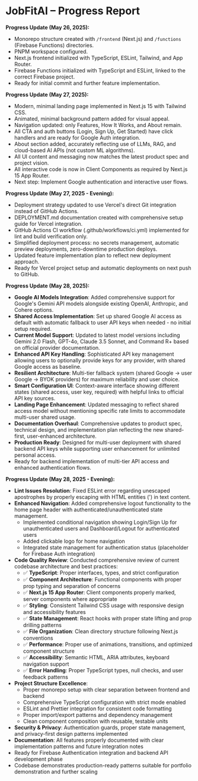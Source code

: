 # JobFitAI – Progress Report

**Progress Update (May 26, 2025):**

- Monorepo structure created with `/frontend` (Next.js) and `/functions` (Firebase Functions) directories.
- PNPM workspace configured.
- Next.js frontend initialized with TypeScript, ESLint, Tailwind, and App Router.
- Firebase Functions initialized with TypeScript and ESLint, linked to the correct Firebase project.
- Ready for initial commit and further feature implementation.

**Progress Update (May 27, 2025):**

- Modern, minimal landing page implemented in Next.js 15 with Tailwind CSS.
- Animated, minimal background pattern added for visual appeal.
- Navigation updated: only Features, How It Works, and About remain.
- All CTA and auth buttons (Login, Sign Up, Get Started) have click handlers and are ready for Google Auth integration.
- About section added, accurately reflecting use of LLMs, RAG, and cloud-based AI APIs (not custom ML algorithms).
- All UI content and messaging now matches the latest product spec and project vision.
- All interactive code is now in Client Components as required by Next.js 15 App Router.
- Next step: Implement Google authentication and interactive user flows.

**Progress Update (May 27, 2025 - Evening):**

- Deployment strategy updated to use Vercel's direct Git integration instead of GitHub Actions.
- DEPLOYMENT.md documentation created with comprehensive setup guide for Vercel integration.
- GitHub Actions CI workflow (.github/workflows/ci.yml) implemented for lint and build verification only.
- Simplified deployment process: no secrets management, automatic preview deployments, zero-downtime production deploys.
- Updated feature implementation plan to reflect new deployment approach.
- Ready for Vercel project setup and automatic deployments on next push to GitHub.

**Progress Update (May 28, 2025):**

- **Google AI Models Integration**: Added comprehensive support for Google's Gemini API models alongside existing OpenAI, Anthropic, and Cohere options.
- **Shared Access Implementation**: Set up shared Google AI access as default with automatic fallback to user API keys when needed - no initial setup required.
- **Current Model Support**: Updated to latest model versions including Gemini 2.0 Flash, GPT-4o, Claude 3.5 Sonnet, and Command R+ based on official provider documentation.
- **Enhanced API Key Handling**: Sophisticated API key management allowing users to optionally provide keys for any provider, with shared Google access as baseline.
- **Resilient Architecture**: Multi-tier fallback system (shared Google → user Google → BYOK providers) for maximum reliability and user choice.
- **Smart Configuration UI**: Context-aware interface showing different states (shared access, user key, required) with helpful links to official API key sources.
- **Landing Page Enhancement**: Updated messaging to reflect shared access model without mentioning specific rate limits to accommodate multi-user shared usage.
- **Documentation Overhaul**: Comprehensive updates to product spec, technical design, and implementation plan reflecting the new shared-first, user-enhanced architecture.
- **Production Ready**: Designed for multi-user deployment with shared backend API keys while supporting user enhancement for unlimited personal access.
- Ready for backend implementation of multi-tier API access and enhanced authentication flows.

**Progress Update (May 28, 2025 - Evening):**

- **Lint Issues Resolution**: Fixed ESLint error regarding unescaped apostrophes by properly escaping with HTML entities (&apos;) in text content.
- **Enhanced Navigation**: Added comprehensive logout functionality to the home page header with authenticated/unauthenticated state management.
  - Implemented conditional navigation showing Login/Sign Up for unauthenticated users and Dashboard/Logout for authenticated users
  - Added clickable logo for home navigation
  - Integrated state management for authentication status (placeholder for Firebase Auth integration)
- **Code Quality Review**: Conducted comprehensive review of current codebase architecture and best practices:
  - ✅ **TypeScript**: Proper interfaces, types, and strict configuration
  - ✅ **Component Architecture**: Functional components with proper prop typing and separation of concerns
  - ✅ **Next.js 15 App Router**: Client components properly marked, server components where appropriate
  - ✅ **Styling**: Consistent Tailwind CSS usage with responsive design and accessibility features
  - ✅ **State Management**: React hooks with proper state lifting and prop drilling patterns
  - ✅ **File Organization**: Clean directory structure following Next.js conventions
  - ✅ **Performance**: Proper use of animations, transitions, and optimized component structure
  - ✅ **Accessibility**: Semantic HTML, ARIA attributes, keyboard navigation support
  - ✅ **Error Handling**: Proper TypeScript types, null checks, and user feedback patterns
- **Project Structure Excellence**:
  - Proper monorepo setup with clear separation between frontend and backend
  - Comprehensive TypeScript configuration with strict mode enabled
  - ESLint and Prettier integration for consistent code formatting
  - Proper import/export patterns and dependency management
  - Clean component composition with reusable, testable units
- **Security & Privacy**: Authentication guards, proper state management, and privacy-first design patterns implemented
- **Documentation**: All features properly documented with clear implementation patterns and future integration notes
- Ready for Firebase Authentication integration and backend API development phase
- Codebase demonstrates production-ready patterns suitable for portfolio demonstration and further scaling
